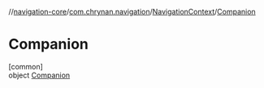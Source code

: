 //[navigation-core](../../../../index.md)/[com.chrynan.navigation](../../index.md)/[NavigationContext](../index.md)/[Companion](index.md)

# Companion

[common]\
object [Companion](index.md)
